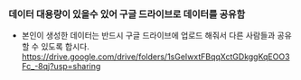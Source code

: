 ### 데이터 대용량이 있을수 있어 구글 드라이브로 데이터를 공유함
* 본인이 생성한 데이터는 반드시 구글 드라이브에 업로드 해줘서 다른 사람들과 공유할 수 있도록 합시다.
https://drive.google.com/drive/folders/1sGeIwxtFBqqXctGDkggKqEOO3Fc_-8qj?usp=sharing

